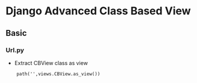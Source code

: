 # Django Advanced Class Based View
## Basic
### Url.py
* Extract CBView class as view
```
    path('',views.CBView.as_view())
```
